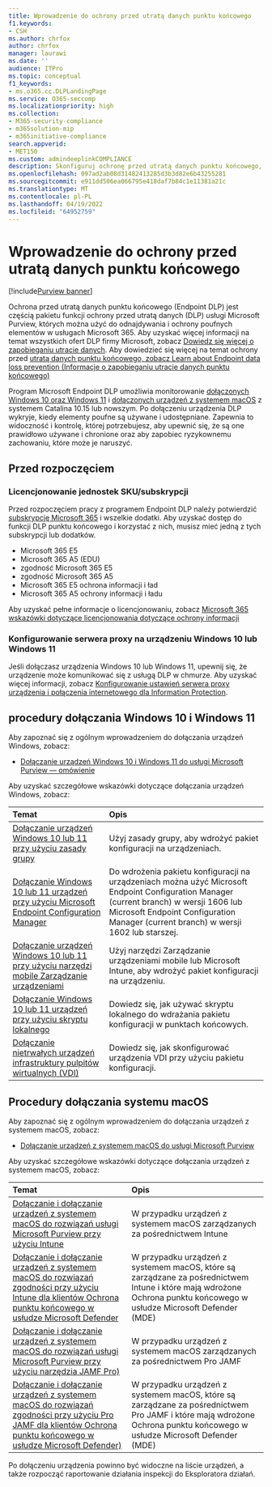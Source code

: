 ```yaml
---
title: Wprowadzenie do ochrony przed utratą danych punktu końcowego
f1.keywords:
- CSH
ms.author: chrfox
author: chrfox
manager: laurawi
ms.date: ''
audience: ITPro
ms.topic: conceptual
f1_keywords:
- ms.o365.cc.DLPLandingPage
ms.service: O365-seccomp
ms.localizationpriority: high
ms.collection:
- M365-security-compliance
- m365solution-mip
- m365initiative-compliance
search.appverid:
- MET150
ms.custom: admindeeplinkCOMPLIANCE
description: Skonfiguruj ochronę przed utratą danych punktu końcowego, aby monitorować działania plików i implementować akcje ochronne dla tych plików w punktach końcowych.
ms.openlocfilehash: 097ad2ab08d31482413285d3b3d82e6b43255281
ms.sourcegitcommit: e911dd506ea066795e418daf7b84c1e11381a21c
ms.translationtype: MT
ms.contentlocale: pl-PL
ms.lasthandoff: 04/19/2022
ms.locfileid: "64952759"
---
```

# <a name="get-started-with-endpoint-data-loss-prevention"></a>Wprowadzenie do ochrony przed utratą danych punktu końcowego

[!include[Purview banner](../includes/purview-rebrand-banner.md)]

Ochrona przed utratą danych punktu końcowego (Endpoint DLP) jest częścią pakietu funkcji ochrony przed utratą danych (DLP) usługi Microsoft Purview, których można użyć do odnajdywania i ochrony poufnych elementów w usługach Microsoft 365. Aby uzyskać więcej informacji na temat wszystkich ofert DLP firmy Microsoft, zobacz [Dowiedz się więcej o zapobieganiu utracie danych](dlp-learn-about-dlp.md). Aby dowiedzieć się więcej na temat ochrony przed [utratą danych punktu końcowego, zobacz Learn about Endpoint data loss prevention (Informacje o zapobieganiu utracie danych punktu końcowego)](endpoint-dlp-learn-about.md)

Program Microsoft Endpoint DLP umożliwia monitorowanie [dołączonych Windows 10 oraz Windows 11](device-onboarding-overview.md) i [dołączonych urządzeń z systemem macOS](device-onboarding-macos-overview.md) z systemem Catalina 10.15 lub nowszym. Po dołączeniu urządzenia DLP wykryje, kiedy elementy poufne są używane i udostępniane. Zapewnia to widoczność i kontrolę, której potrzebujesz, aby upewnić się, że są one prawidłowo używane i chronione oraz aby zapobiec ryzykownemu zachowaniu, które może je naruszyć.

## <a name="before-you-begin"></a>Przed rozpoczęciem

### <a name="skusubscriptions-licensing"></a>Licencjonowanie jednostek SKU/subskrypcji

Przed rozpoczęciem pracy z programem Endpoint DLP należy potwierdzić [subskrypcję Microsoft 365](https://www.microsoft.com/microsoft-365/compare-microsoft-365-enterprise-plans?rtc=1) i wszelkie dodatki. Aby uzyskać dostęp do funkcji DLP punktu końcowego i korzystać z nich, musisz mieć jedną z tych subskrypcji lub dodatków.

- Microsoft 365 E5
- Microsoft 365 A5 (EDU)
- zgodność Microsoft 365 E5
- zgodność Microsoft 365 A5
- Microsoft 365 E5 ochrona informacji i ład
- Microsoft 365 A5 ochrony informacji i ładu

Aby uzyskać pełne informacje o licencjonowaniu, zobacz [Microsoft 365 wskazówki dotyczące licencjonowania dotyczące ochrony informacji](/office365/servicedescriptions/microsoft-365-service-descriptions/microsoft-365-tenantlevel-services-licensing-guidance/microsoft-365-security-compliance-licensing-guidance#information-protection-data-loss-prevention-for-exchange-online-sharepoint-online-and-onedrive-for-business)

### <a name="configure-proxy-on-the-windows-10-or-windows-11-device"></a>Konfigurowanie serwera proxy na urządzeniu Windows 10 lub Windows 11

Jeśli dołączasz urządzenia Windows 10 lub Windows 11, upewnij się, że urządzenie może komunikować się z usługą DLP w chmurze. Aby uzyskać więcej informacji, zobacz [Konfigurowanie ustawień serwera proxy urządzenia i połączenia internetowego dla Information Protection](device-onboarding-configure-proxy.md#configure-device-proxy-and-internet-connection-settings-for-information-protection).

## <a name="windows-10-and-windows-11-onboarding-procedures"></a>procedury dołączania Windows 10 i Windows 11

Aby zapoznać się z ogólnym wprowadzeniem do dołączania urządzeń Windows, zobacz:

- [Dołączanie urządzeń Windows 10 i Windows 11 do usługi Microsoft Purview — omówienie](device-onboarding-overview.md#onboard-windows-10-and-windows-11-devices-into-microsoft-365-overview)

Aby uzyskać szczegółowe wskazówki dotyczące dołączania urządzeń Windows, zobacz:

Temat | Opis
:---|:---
[Dołączanie urządzeń Windows 10 lub 11 przy użyciu zasady grupy](device-onboarding-gp.md) | Użyj zasady grupy, aby wdrożyć pakiet konfiguracji na urządzeniach.
[Dołączanie Windows 10 lub 11 urządzeń przy użyciu Microsoft Endpoint Configuration Manager](device-onboarding-sccm.md) | Do wdrożenia pakietu konfiguracji na urządzeniach można użyć Microsoft Endpoint Configuration Manager (current branch) w wersji 1606 lub Microsoft Endpoint Configuration Manager (current branch) w wersji 1602 lub starszej.
[Dołączanie urządzeń Windows 10 lub 11 przy użyciu narzędzi mobile Zarządzanie urządzeniami](device-onboarding-mdm.md) | Użyj narzędzi Zarządzanie urządzeniami mobile lub Microsoft Intune, aby wdrożyć pakiet konfiguracji na urządzeniu.
[Dołączanie Windows 10 lub 11 urządzeń przy użyciu skryptu lokalnego](device-onboarding-script.md) | Dowiedz się, jak używać skryptu lokalnego do wdrażania pakietu konfiguracji w punktach końcowych.
[Dołączanie nietrwałych urządzeń infrastruktury pulpitów wirtualnych (VDI)](device-onboarding-vdi.md) | Dowiedz się, jak skonfigurować urządzenia VDI przy użyciu pakietu konfiguracji.

## <a name="macos-onboarding-procedures"></a>Procedury dołączania systemu macOS

Aby zapoznać się z ogólnym wprowadzeniem do dołączania urządzeń z systemem macOS, zobacz:
 
- [Dołączanie urządzeń z systemem macOS do usługi Microsoft Purview](device-onboarding-macos-overview.md)

Aby uzyskać szczegółowe wskazówki dotyczące dołączania urządzeń z systemem macOS, zobacz:

Temat | Opis
:---|:---
|[Dołączanie i dołączanie urządzeń z systemem macOS do rozwiązań usługi Microsoft Purview przy użyciu Intune](device-onboarding-offboarding-macos-intune.md)|W przypadku urządzeń z systemem macOS zarządzanych za pośrednictwem Intune
|[Dołączanie i dołączanie urządzeń z systemem macOS do rozwiązań zgodności przy użyciu Intune dla klientów Ochrona punktu końcowego w usłudze Microsoft Defender](device-onboarding-offboarding-macos-intune-mde.md) |W przypadku urządzeń z systemem macOS, które są zarządzane za pośrednictwem Intune i które mają wdrożone Ochrona punktu końcowego w usłudze Microsoft Defender (MDE)
|[Dołączanie i dołączanie urządzeń z systemem macOS do rozwiązań usługi Microsoft Purview przy użyciu narzędzia JAMF Pro)](device-onboarding-offboarding-macos-jamfpro.md) | W przypadku urządzeń z systemem macOS zarządzanych za pośrednictwem Pro JAMF
|[Dołączanie i dołączanie urządzeń z systemem macOS do rozwiązań zgodności przy użyciu Pro JAMF dla klientów Ochrona punktu końcowego w usłudze Microsoft Defender)](device-onboarding-offboarding-macos-jamfpro-mde.md)|W przypadku urządzeń z systemem macOS, które są zarządzane za pośrednictwem Pro JAMF i które mają wdrożone Ochrona punktu końcowego w usłudze Microsoft Defender (MDE)

Po dołączeniu urządzenia powinno być widoczne na liście urządzeń, a także rozpocząć raportowanie działania inspekcji do Eksploratora działań.

<!--### Permissions

To enable device management, the account you use must be a member of any one of these roles:

- Global admin
- Security admin
- Compliance admin

If you want to use a custom account to view the device management settings, it must be in one of these roles:

- Global admin
- Compliance admin
- Compliance data admin
- Global reader

If you want to use a custom account to access the onboarding/offboarding page, it must be in one of these roles:

- Global admin
- Compliance admin

If you want to use a custom account to turn on/off device monitoring, it must be in one of these roles:

- Global admin
- Compliance admin

Data from Endpoint DLP can be viewed in [Activity explorer](data-classification-activity-explorer.md). There are four roles that grant permission to activity explorer, the account you use for accessing the data must be a member of any one of them.

- Global admin
- Compliance admin
- Security admin
- Compliance data admin -->

<!-- ### Prepare your Windows 10/11 endpoints

Make sure that the Windows devices that you plan on deploying Endpoint DLP to meet these requirements.

1. Must be running Windows 10 x64 build 1809, Windows 11, or later.

1. Antimalware Client Version is 4.18.2009.7 or newer. Check your current version by opening Windows Security app, select the Settings icon, and then select About. The version number is listed under Antimalware Client Version. Update to the latest Antimalware Client Version by installing Windows Update KB4052623.

   > [!NOTE]
   > None of Windows Security components need to be active, you can run Endpoint DLP independent of Windows Security status, but the [Real-time protection and Behavior monitor](/windows/security/threat-protection/microsoft-defender-antivirus/configure-real-time-protection-microsoft-defender-antivirus)) must be enabled.

1. The following Updates are installed on Windows 10 devices

   > [!NOTE]
   > These updates are not a pre-requisite to onboard a device to Endpoint DLP, but contain fixes for important issues thus must be installed before using the product.

   - For Windows 10 1809 - KB4559003, KB4577069, KB4580390
   - For Windows 10 1903 or 1909 - KB4559004, KB4577062, KB4580386
   - For Windows 10 2004 - KB4568831, KB4577063
   - For devices running Office 2016 (and not any other Office version) - KB4577063

1. All devices must be one of these:

   - [Azure Active Directory (Azure AD) joined](/azure/active-directory/devices/concept-azure-ad-join)
   - [Hybrid Azure AD joined](/azure/active-directory/devices/concept-azure-ad-join-hybrid)
   - [AAD registered](/azure/active-directory/user-help/user-help-register-device-on-network)

1. Install Microsoft Chromium Edge browser on the endpoint device to enforce policy actions for the upload to cloud activity. See, [Download the new Microsoft Edge based on Chromium](https://support.microsoft.com/help/4501095/download-the-new-microsoft-edge-based-on-chromium). If your devices use the Chrome browser, you can install the [Microsoft Compliance Extension](dlp-chrome-learn-about.md#learn-about-the-microsoft-compliance-extension) to enforce policy actions for the upload to cloud activity.

1. If you are on Monthly Enterprise Channel of Microsoft 365 Apps versions 2004-2008, there is a known issue with Endpoint DLP classifying Office content and you need to update to version 2009 or later. See [Update history for Microsoft 365 Apps (listed by date)](/officeupdates/update-history-microsoft365-apps-by-date) for current versions. To learn more about this issue, see the Office Suite section of [Release notes for Current Channel releases in 2020](/officeupdates/current-channel#version-2010-october-27).

1. If you have endpoints that use a device proxy to connect to the internet, follow the procedures in [Configure device proxy and internet connection settings for Information Protection](device-onboarding-configure-proxy.md#configure-device-proxy-and-internet-connection-settings-for-information-protection).

## Prepare your macOS devices (preview)

See, [Onboard macOS devices into Microsoft 365 overview (preview)](device-onboarding-macos-overview.md#onboard-macos-devices-into-microsoft-365-overview-preview)-->

<!--## Onboarding Windows 10 and Windows 11 devices into device management

You must enable device monitoring and onboard your endpoints before you can monitor and protect sensitive items on a device. Both of these actions are done in the Microsoft Purview compliance portal.

When you want to onboard devices that haven't been onboarded yet, you'll download the appropriate script and deploy it to those devices. Follow the [Onboarding devices procedure](endpoint-dlp-getting-started.md#onboarding-devices).

If you already have devices onboarded into [Microsoft Defender for Endpoint](/windows/security/threat-protection/), they will already appear in the managed devices list. Follow the [With devices onboarded into Microsoft Defender for Endpoint procedure](?source=docs&view=o365-worldwide#with-devices-onboarded-into-microsoft-defender-for-endpoint).

### Onboarding devices

In this deployment scenario, you'll onboard devices that have not been onboarded yet, and you just want to monitor and protect sensitive items from unintentional sharing on Windows 10 or Windows 11 devices.

1. Open the <a href="https://go.microsoft.com/fwlink/p/?linkid=2077149" target="_blank">Microsoft Purview compliance portal</a>.

2. Choose **Settings** > **Device onboarding**.

   > [!NOTE]
   > While it usually takes about 60 seconds for device onboarding to be enabled, please allow up to 30 minutes before engaging with Microsoft support.

3. Choose **Devices** to open the **Devices** list. The list will be empty until you onboard devices.

4. Choose **Onboarding** to begin the onboarding process.

5. Choose the way you want to deploy to these additional devices from the **Deployment method** list and then **download package**.

   > [!div class="mx-imgBorder"]
   > ![deployment method.](../media/endpoint-dlp-getting-started-3-deployment-method.png)

6. Follow the appropriate procedures in [Onboarding tools and methods for Windows machines](/windows/security/threat-protection/microsoft-defender-atp/configure-endpoints). This link takes you to a landing page where you can access Microsoft Defender for Endpoint procedures that match the deployment package you selected in step 5:

    - Onboard Windows machines using Group Policy
    - Onboard Windows machines using Microsoft Endpoint Configuration Manager
    - Onboard Windows machines using Mobile Device Management tools
    - Onboard Windows machines using a local script
    - Onboard non-persistent virtual desktop infrastructure (VDI) machines in single-session scenarios

Once done and endpoint is onboarded, it should be visible in the devices list and also start reporting audit activity logs to Activity explorer.

> [!NOTE]
> This experience is under license enforcement. Without the required license, data will not be visible or accessible.

### With devices onboarded into Microsoft Defender for Endpoint

In this scenario, Microsoft Defender for Endpoint is already deployed and there are endpoints reporting in. All these endpoints will appear in the managed devices list. You can continue to onboard new devices into Endpoint DLP to expand coverage by using the [Onboarding devices procedure](endpoint-dlp-getting-started.md#onboarding-devices).

1. Open the <a href="https://go.microsoft.com/fwlink/p/?linkid=2077149" target="_blank">Microsoft Purview compliance portal</a>.

2. Open the Compliance Center settings page and choose **Enable device monitoring**.

3. Choose **Device management** to open the **Devices** list. You should see the list of devices that are already reporting in to Microsoft Defender for Endpoint.

   > [!div class="mx-imgBorder"]
   > ![device management.](../media/endpoint-dlp-getting-started-2-device-management.png)

4. Choose **Onboarding** if you need to onboard additional devices.

5. Choose the way you want to deploy to these additional devices from the **Deployment method** list and then **Download package**.

6. Follow the appropriate procedures in [Onboarding tools and methods for Windows machines](/windows/security/threat-protection/microsoft-defender-atp/configure-endpoints). This link takes you to a landing page where you can access Microsoft Defender for Endpoint procedures that match the deployment package you selected in step 5:
    - Onboard Windows machines using Group Policy
    - Onboard Windows machines using Microsoft Endpoint Configuration Manager
    - Onboard Windows machines using Mobile Device Management tools
    - Onboard Windows machines using a local script
    - Onboard non-persistent virtual desktop infrastructure (VDI) machines.

Once done and endpoint is onboarded, it should be visible under the **Devices** table and also start reporting audit logs to the **Activity Explorer**.

> [!NOTE]
>This experience is under license enforcement. Without the required license, data will not be visible or accessible.


### Viewing Endpoint DLP alerts in DLP Alerts Management dashboard

1. Open the Data loss prevention page in the <a href="https://go.microsoft.com/fwlink/p/?linkid=2077149" target="_blank">Microsoft Purview compliance portal</a> and choose Alerts.

2. Refer to the procedures in [How to configure and view alerts for your DLP policies](dlp-configure-view-alerts-policies.md) to view alerts for your Endpoint DLP policies.

### Viewing Endpoint DLP data in activity explorer

1. Open the [Data classification page](https://compliance.microsoft.com/dataclassification?viewid=overview) for your domain in the Microsoft Purview compliance portal and choose Activity explorer.

2. Refer to the procedures in [Get started with Activity explorer](data-classification-activity-explorer.md) to access and filter all the data for your Endpoint devices.

   > [!div class="mx-imgBorder"]
   > ![activity explorer filter for endpoint devices.](../media/endpoint-dlp-4-getting-started-activity-explorer.png)

## Next steps

Now that you have onboarded devices and can view the activity data in Activity explorer, you are ready to move on to your next step where you create DLP policies that protect your sensitive items.

- [Using Endpoint data loss prevention](endpoint-dlp-using.md)

## See also

- [Learn about Endpoint data loss prevention](endpoint-dlp-learn-about.md)
- [Using Endpoint data loss prevention](endpoint-dlp-using.md)
- [Learn about data loss prevention](dlp-learn-about-dlp.md)
- [Create, test, and tune a DLP policy](create-test-tune-dlp-policy.md)
- [Get started with Activity explorer](data-classification-activity-explorer.md)
- [Microsoft Defender for Endpoint](/windows/security/threat-protection/)
- [Onboarding tools and methods for Windows machines](/windows/security/threat-protection/microsoft-defender-atp/configure-endpoints)
- [Microsoft 365 subscription](https://www.microsoft.com/microsoft-365/compare-microsoft-365-enterprise-plans?rtc=1)
- [Azure AD joined devices](/azure/active-directory/devices/concept-azure-ad-join)
- [Download the new Microsoft Edge based on Chromium](https://support.microsoft.com/help/4501095/download-the-new-microsoft-edge-based-on-chromium)
-->
